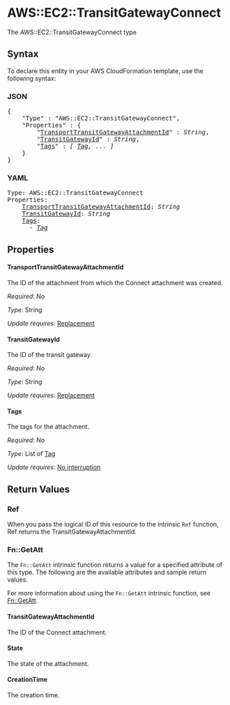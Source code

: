 # AWS::EC2::TransitGatewayConnect

The AWS::EC2::TransitGatewayConnect type

## Syntax

To declare this entity in your AWS CloudFormation template, use the following syntax:

### JSON

<pre>
{
    "Type" : "AWS::EC2::TransitGatewayConnect",
    "Properties" : {
        "<a href="#transporttransitgatewayattachmentid" title="TransportTransitGatewayAttachmentId">TransportTransitGatewayAttachmentId</a>" : <i>String</i>,
        "<a href="#transitgatewayid" title="TransitGatewayId">TransitGatewayId</a>" : <i>String</i>,
        "<a href="#tags" title="Tags">Tags</a>" : <i>[ <a href="tag.md">Tag</a>, ... ]</i>
    }
}
</pre>

### YAML

<pre>
Type: AWS::EC2::TransitGatewayConnect
Properties:
    <a href="#transporttransitgatewayattachmentid" title="TransportTransitGatewayAttachmentId">TransportTransitGatewayAttachmentId</a>: <i>String</i>
    <a href="#transitgatewayid" title="TransitGatewayId">TransitGatewayId</a>: <i>String</i>
    <a href="#tags" title="Tags">Tags</a>: <i>
      - <a href="tag.md">Tag</a></i>
</pre>

## Properties

#### TransportTransitGatewayAttachmentId

The ID of the attachment from which the Connect attachment was created.

_Required_: No

_Type_: String

_Update requires_: [Replacement](https://docs.aws.amazon.com/AWSCloudFormation/latest/UserGuide/using-cfn-updating-stacks-update-behaviors.html#update-replacement)

#### TransitGatewayId

The ID of the transit gateway.

_Required_: No

_Type_: String

_Update requires_: [Replacement](https://docs.aws.amazon.com/AWSCloudFormation/latest/UserGuide/using-cfn-updating-stacks-update-behaviors.html#update-replacement)

#### Tags

The tags for the attachment.

_Required_: No

_Type_: List of <a href="tag.md">Tag</a>

_Update requires_: [No interruption](https://docs.aws.amazon.com/AWSCloudFormation/latest/UserGuide/using-cfn-updating-stacks-update-behaviors.html#update-no-interrupt)

## Return Values

### Ref

When you pass the logical ID of this resource to the intrinsic `Ref` function, Ref returns the TransitGatewayAttachmentId.

### Fn::GetAtt

The `Fn::GetAtt` intrinsic function returns a value for a specified attribute of this type. The following are the available attributes and sample return values.

For more information about using the `Fn::GetAtt` intrinsic function, see [Fn::GetAtt](https://docs.aws.amazon.com/AWSCloudFormation/latest/UserGuide/intrinsic-function-reference-getatt.html).

#### TransitGatewayAttachmentId

The ID of the Connect attachment.

#### State

The state of the attachment.

#### CreationTime

The creation time.

